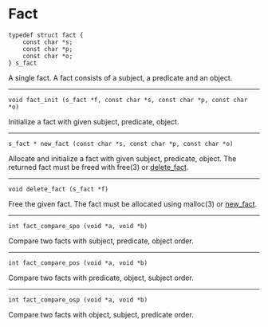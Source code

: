 # Fact

<a id="s_fact"></a>
```
typedef struct fact {
    const char *s;
    const char *p;
    const char *o;
} s_fact
```

A single fact. A fact consists of a subject, a predicate and an
object.

---

<a id="fact_init"></a>
`void fact_init (s_fact *f, const char *s, const char *p, const char *o)`

Initialize a fact with given subject, predicate, object.

---

<a id="new_fact"></a>
`s_fact * new_fact (const char *s, const char *p, const char *o)`

Allocate and initialize a fact with given subject, predicate, object.
The returned fact must be freed with free(3) or
[delete_fact](#delete_fact).

---

<a id="delete_fact"></a>
`void delete_fact (s_fact *f)`

Free the given fact. The fact must be allocated using malloc(3) or
[new_fact](#new_fact).

---

<a id="fact_compare_spo"></a>
`int fact_compare_spo (void *a, void *b)`

Compare two facts with subject, predicate, object order.

---

<a id="fact_compare_pos"></a>
`int fact_compare_pos (void *a, void *b)`

Compare two facts with predicate, object, subject order.

---

<a id="fact_compare_osp"></a>
`int fact_compare_osp (void *a, void *b)`

Compare two facts with object, subject, predicate order.
